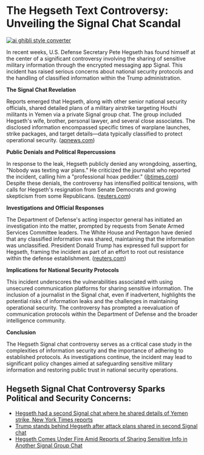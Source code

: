 # The Hegseth Text Controversy: Unveiling the Signal Chat Scandal

[![ai ghibli style converter](https://i.imgur.com/dwt8Y5G.gif)](https://witbeam.net/slzx)

In recent weeks, U.S. Defense Secretary Pete Hegseth has found himself at the center of a significant controversy involving the sharing of sensitive military information through the encrypted messaging app Signal. This incident has raised serious concerns about national security protocols and the handling of classified information within the Trump administration.

**The Signal Chat Revelation**

Reports emerged that Hegseth, along with other senior national security officials, shared detailed plans of a military airstrike targeting Houthi militants in Yemen via a private Signal group chat. The group included Hegseth's wife, brother, personal lawyer, and several close associates. The disclosed information encompassed specific times of warplane launches, strike packages, and target details—data typically classified to protect operational security. ([apnews.com](https://apnews.com/article/8dbf9dd6c711796438a5c1c84831c40b?utm_source=openai))

**Public Denials and Political Repercussions**

In response to the leak, Hegseth publicly denied any wrongdoing, asserting, "Nobody was texting war plans." He criticized the journalist who reported the incident, calling him a "professional hoax peddler." ([ibtimes.com](https://www.ibtimes.com/nobody-was-texting-war-plans-hegseth-denies-mishandling-classified-data-amid-leaked-signal-chat-3767503?utm_source=openai)) Despite these denials, the controversy has intensified political tensions, with calls for Hegseth's resignation from Senate Democrats and growing skepticism from some Republicans. ([reuters.com](https://www.reuters.com/world/us/disruptor-hegseths-unsettled-pentagon-starts-turning-against-him-2025-04-21/?utm_source=openai))

**Investigations and Official Responses**

The Department of Defense's acting inspector general has initiated an investigation into the matter, prompted by requests from Senate Armed Services Committee leaders. The White House and Pentagon have denied that any classified information was shared, maintaining that the information was unclassified. President Donald Trump has expressed full support for Hegseth, framing the incident as part of an effort to root out resistance within the defense establishment. ([reuters.com](https://www.reuters.com/world/us/trump-stands-behind-hegseth-after-attack-plans-shared-second-signal-chat-white-2025-04-21/?utm_source=openai))

**Implications for National Security Protocols**

This incident underscores the vulnerabilities associated with using unsecured communication platforms for sharing sensitive information. The inclusion of a journalist in the Signal chat, even if inadvertent, highlights the potential risks of information leaks and the challenges in maintaining operational security. The controversy has prompted a reevaluation of communication protocols within the Department of Defense and the broader intelligence community.

**Conclusion**

The Hegseth Signal chat controversy serves as a critical case study in the complexities of information security and the importance of adhering to established protocols. As investigations continue, the incident may lead to significant policy changes aimed at safeguarding sensitive military information and restoring public trust in national security operations.


## Hegseth Signal Chat Controversy Sparks Political and Security Concerns:
- [Hegseth had a second Signal chat where he shared details of Yemen strike, New York Times reports](https://apnews.com/article/8dbf9dd6c711796438a5c1c84831c40b?utm_source=openai)
- [Trump stands behind Hegseth after attack plans shared in second Signal chat](https://www.reuters.com/world/us/trump-stands-behind-hegseth-after-attack-plans-shared-second-signal-chat-white-2025-04-21/?utm_source=openai)
- [Hegseth Comes Under Fire Amid Reports of Sharing Sensitive Info in Another Signal Group Chat](https://time.com/7278921/hegseth-second-signal-chat-wife-brother-lawyer-defense-reactions-resign/?utm_source=openai)